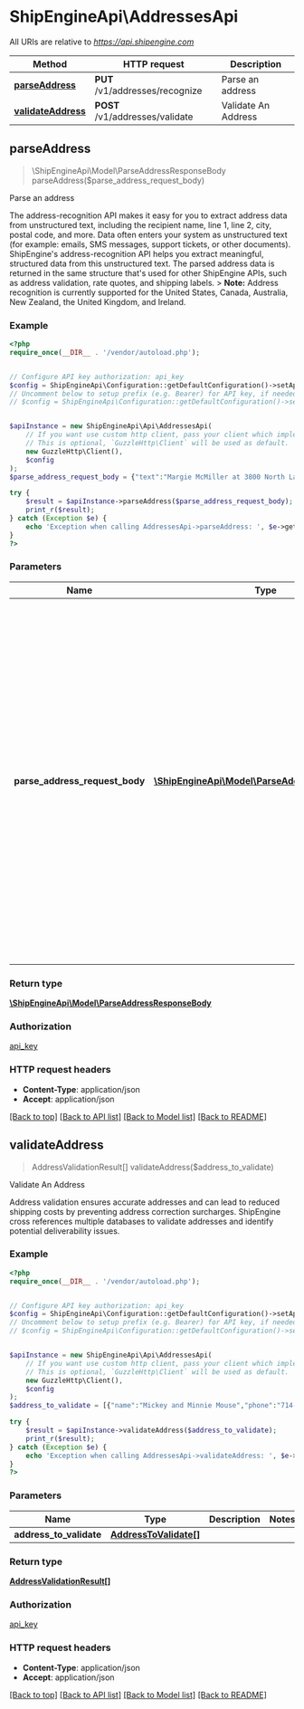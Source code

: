 # ShipEngineApi\AddressesApi

All URIs are relative to *https://api.shipengine.com*

Method | HTTP request | Description
------------- | ------------- | -------------
[**parseAddress**](AddressesApi.md#parseAddress) | **PUT** /v1/addresses/recognize | Parse an address
[**validateAddress**](AddressesApi.md#validateAddress) | **POST** /v1/addresses/validate | Validate An Address



## parseAddress

> \ShipEngineApi\Model\ParseAddressResponseBody parseAddress($parse_address_request_body)

Parse an address

The address-recognition API makes it easy for you to extract address data from unstructured text, including the recipient name, line 1, line 2, city, postal code, and more.  Data often enters your system as unstructured text (for example: emails, SMS messages, support tickets, or other documents). ShipEngine's address-recognition API helps you extract meaningful, structured data from this unstructured text. The parsed address data is returned in the same structure that's used for other ShipEngine APIs, such as address validation, rate quotes, and shipping labels.  > **Note:** Address recognition is currently supported for the United States, Canada, Australia, New Zealand, the United Kingdom, and Ireland.

### Example

```php
<?php
require_once(__DIR__ . '/vendor/autoload.php');


// Configure API key authorization: api_key
$config = ShipEngineApi\Configuration::getDefaultConfiguration()->setApiKey('API-Key', 'YOUR_API_KEY');
// Uncomment below to setup prefix (e.g. Bearer) for API key, if needed
// $config = ShipEngineApi\Configuration::getDefaultConfiguration()->setApiKeyPrefix('API-Key', 'Bearer');


$apiInstance = new ShipEngineApi\Api\AddressesApi(
    // If you want use custom http client, pass your client which implements `GuzzleHttp\ClientInterface`.
    // This is optional, `GuzzleHttp\Client` will be used as default.
    new GuzzleHttp\Client(),
    $config
);
$parse_address_request_body = {"text":"Margie McMiller at 3800 North Lamar suite 200 in austin, tx.  The zip code there is 78652."}; // \ShipEngineApi\Model\ParseAddressRequestBody | The only required field is `text`, which is the text to be parsed. You can optionally also provide an `address` containing already-known values. For example, you may already know the recipient's name, city, and country, and only want to parse the street address into separate lines.

try {
    $result = $apiInstance->parseAddress($parse_address_request_body);
    print_r($result);
} catch (Exception $e) {
    echo 'Exception when calling AddressesApi->parseAddress: ', $e->getMessage(), PHP_EOL;
}
?>
```

### Parameters


Name | Type | Description  | Notes
------------- | ------------- | ------------- | -------------
 **parse_address_request_body** | [**\ShipEngineApi\Model\ParseAddressRequestBody**](../Model/ParseAddressRequestBody.md)| The only required field is &#x60;text&#x60;, which is the text to be parsed. You can optionally also provide an &#x60;address&#x60; containing already-known values. For example, you may already know the recipient&#39;s name, city, and country, and only want to parse the street address into separate lines. |

### Return type

[**\ShipEngineApi\Model\ParseAddressResponseBody**](../Model/ParseAddressResponseBody.md)

### Authorization

[api_key](../../README.md#api_key)

### HTTP request headers

- **Content-Type**: application/json
- **Accept**: application/json

[[Back to top]](#) [[Back to API list]](../../README.md#documentation-for-api-endpoints)
[[Back to Model list]](../../README.md#documentation-for-models)
[[Back to README]](../../README.md)


## validateAddress

> AddressValidationResult[] validateAddress($address_to_validate)

Validate An Address

Address validation ensures accurate addresses and can lead to reduced shipping costs by preventing address correction surcharges. ShipEngine cross references multiple databases to validate addresses and identify potential deliverability issues.

### Example

```php
<?php
require_once(__DIR__ . '/vendor/autoload.php');


// Configure API key authorization: api_key
$config = ShipEngineApi\Configuration::getDefaultConfiguration()->setApiKey('API-Key', 'YOUR_API_KEY');
// Uncomment below to setup prefix (e.g. Bearer) for API key, if needed
// $config = ShipEngineApi\Configuration::getDefaultConfiguration()->setApiKeyPrefix('API-Key', 'Bearer');


$apiInstance = new ShipEngineApi\Api\AddressesApi(
    // If you want use custom http client, pass your client which implements `GuzzleHttp\ClientInterface`.
    // This is optional, `GuzzleHttp\Client` will be used as default.
    new GuzzleHttp\Client(),
    $config
);
$address_to_validate = [{"name":"Mickey and Minnie Mouse","phone":"714-781-4565","company_name":"The Walt Disney Company","address_line1":"500 South Buena Vista Street","city_locality":"Burbank","state_province":"CA","postal_code":91521,"country_code":"US"}]; // AddressToValidate[] | 

try {
    $result = $apiInstance->validateAddress($address_to_validate);
    print_r($result);
} catch (Exception $e) {
    echo 'Exception when calling AddressesApi->validateAddress: ', $e->getMessage(), PHP_EOL;
}
?>
```

### Parameters


Name | Type | Description  | Notes
------------- | ------------- | ------------- | -------------
 **address_to_validate** | [**AddressToValidate[]**](../Model/AddressToValidate.md)|  |

### Return type

[**AddressValidationResult[]**](../Model/AddressValidationResult.md)

### Authorization

[api_key](../../README.md#api_key)

### HTTP request headers

- **Content-Type**: application/json
- **Accept**: application/json

[[Back to top]](#) [[Back to API list]](../../README.md#documentation-for-api-endpoints)
[[Back to Model list]](../../README.md#documentation-for-models)
[[Back to README]](../../README.md)

